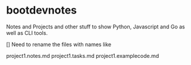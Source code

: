 # bootdevnotes

Notes and Projects and other stuff to show Python, Javascript and Go as well as CLI tools. 

[] Need to rename the files with names like 

project1.notes.md
project1.tasks.md
project1.examplecode.md


##


